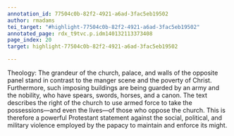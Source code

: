 ```yaml
---
annotation_id: 77504c0b-82f2-4921-a6ad-3fac5eb19502
author: rmadams
tei_target: "#highlight-77504c0b-82f2-4921-a6ad-3fac5eb19502"
annotated_page: rdx_t9tvc.p.idm140132113373408
page_index: 20
target: highlight-77504c0b-82f2-4921-a6ad-3fac5eb19502

---
```

Theology: The grandeur of the church, palace, and walls of the opposite panel stand in contrast to the manger scene and the poverty of Christ. Furthermore, such imposing buildings are being guarded by an army and the nobility, who have spears, swords, horses, and a canon. The text describes the right of the church to use armed force to take the possessions—and even the lives—of those who oppose the church. This is therefore a powerful Protestant statement against the social, political, and military violence employed by the papacy to maintain and enforce its might.